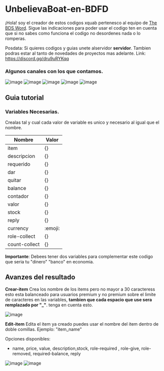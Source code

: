 # UnbelievaBoat-en-BDFD

¡Hola! soy el creador de estos codigos xquab pertenesco al equipo de [The BDS Word](https://discord.gg/dru9uRYKqq). Sigue las indicaciones para poder usar el codigo ten en cuenta que si no sabes como funciona el codigo no desordenes nada o lo romperas.

Posdata: Si quieres codigos y guias unete alservidor **servidor**. Tambien podras estar al tanto de novedades de proyectos mas adelante.
Link: https://discord.gg/dru9uRYKqq

### Algunos canales con los que contamos.

![image](https://github.com/quabwww/UnbelievaBoat-BDFD/assets/148601206/48c08513-60a8-4b1a-ba40-01fec23548ba) ![image](https://github.com/quabwww/UnbelievaBoat-BDFD/assets/148601206/cdfd37cb-644b-45d9-b2c7-efa3c973d10f) ![image](https://github.com/quabwww/UnbelievaBoat-BDFD/assets/148601206/ea18e114-b14e-40f9-94d3-7cf16a932f75) ![image](https://github.com/quabwww/UnbelievaBoat-BDFD/assets/148601206/0e7a6b43-0855-4737-af73-cc668f48f102) ![image](https://github.com/quabwww/UnbelievaBoat-BDFD/assets/148601206/00c86bed-9cd5-471c-8065-9c73514e9792)





## Guia tutorial

### Variables Necesarias.

Crealas tal y cual cada valor de variable es unico y necesario al igual que el nombre.

|    Nombre     |  Valor  | 
| --------------| ------- | 
| item          |   {}    |
| descripcion   |   {}    |
| requerido     |   {}    |
| dar           |   {}    |
| quitar        |   {}    |
| balance       |   {}    |
| contador      |   {}    |
| valor         |   {}    |
| stock         |   {}    |
| reply         |   {}    |
| currency      | :emoji: |
| role-collect  |   {}    |
| count-collect |   {}    |

__Importante__: Debees tener dos variables para complementar este codigo que seria tu "dinero" "banco" en economia.

## Avanzes del resultado

__Crear-item__
Crea los nombre de los items pero no mayor a 30 caracteress esto esta balanceado para usuarios premium y no premium sobre el limite de caracteres en las variables, __tambien que cada espacio que use sera remplazado por "_"__. tenga en cuenta esto.

![image](https://github.com/quabwww/UnbelievaBoat-BDFD/assets/148601206/3266ff80-de49-4d03-9485-e98dbe47ffbb)

__Edit-item__
Edita el item ya creado puedes usar el nombre del item dentro de doble comillas.
Ejemplo: "item_name"

Opciones disponibles:
- name, price, value, description,stock, role-required , role-give, role-removed, required-balance, reply

![image](https://github.com/quabwww/UnbelievaBoat-BDFD/assets/148601206/508f0024-de62-4c20-b56c-1f7ec713a7f9) ![image](https://github.com/quabwww/UnbelievaBoat-BDFD/assets/148601206/b74b2db6-4d83-407e-8c39-9099b8a51af7)


